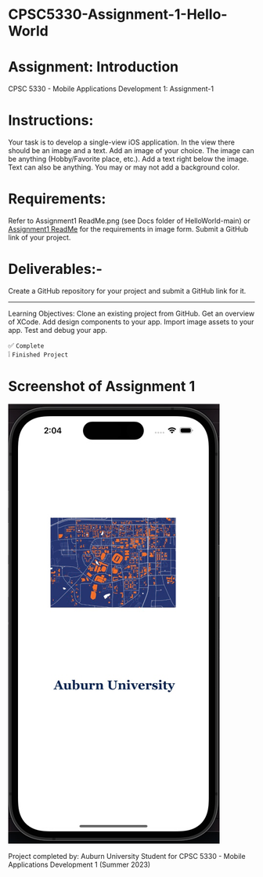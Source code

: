 # CPSC5330-Assignment-1-Hello-World

# Assignment: Introduction
CPSC 5330 - Mobile Applications Development 1: 
Assignment-1

# Instructions:
Your task is to develop a single-view iOS application. In the view there should be an image and a text. Add an image of your choice. The image can be anything (Hobby/Favorite place, etc.). Add a text right below the image. Text can also be anything. You may or may not add a background color.

# Requirements:
Refer to Assignment1 ReadMe.png (see Docs folder of HelloWorld-main) or [Assignment1 ReadMe](https://github.com/thompln83/CPSC5330-Assignment-1-Hello-World/blob/0959db21f4b9013f8ef71b9ab5f7a953bc6e566b/HelloWorld-main/Docs/Assignment1%20ReadMe.png) for the requirements in image form. Submit a GitHub link of your project.

# Deliverables:-
Create a GitHub repository for your project and submit a GitHub link for it.

--------------------------------------------------------------------------------------------------------------------------------------------
Learning Objectives: 
Clone an existing project from GitHub.
Get an overview of XCode.
Add design components to your app.
Import image assets to your app.
Test and debug your app.

:white_check_mark: `Complete` <br/>
:grey_exclamation: `Finished Project`

# Screenshot of Assignment 1 
<img src="https://github.com/thompln83/CPSC5330-Assignment-1-Hello-World/blob/47402cfa167225efff384edc7570603c6b6214f6/HelloWorld-main/Docs/Assignment1Screenshot.png">




Project completed by: Auburn University Student for CPSC 5330 - Mobile Applications Development 1 (Summer 2023)
